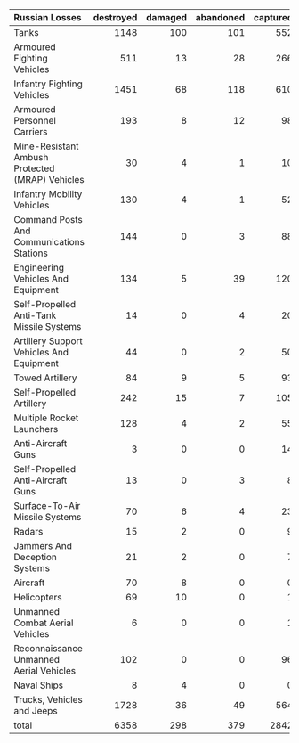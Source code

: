 | Russian Losses                                   |   destroyed |   damaged |   abandoned |   captured |   total |
|:-------------------------------------------------|------------:|----------:|------------:|-----------:|--------:|
| Tanks                                            |        1148 |       100 |         101 |        552 |    1901 |
| Armoured Fighting Vehicles                       |         511 |        13 |          28 |        266 |     818 |
| Infantry Fighting Vehicles                       |        1451 |        68 |         118 |        610 |    2247 |
| Armoured Personnel Carriers                      |         193 |         8 |          12 |         98 |     311 |
| Mine-Resistant Ambush Protected  (MRAP) Vehicles |          30 |         4 |           1 |         10 |      45 |
| Infantry Mobility Vehicles                       |         130 |         4 |           1 |         52 |     187 |
| Command Posts And Communications Stations        |         144 |         0 |           3 |         88 |     235 |
| Engineering Vehicles And Equipment               |         134 |         5 |          39 |        120 |     298 |
| Self-Propelled Anti-Tank Missile Systems         |          14 |         0 |           4 |         20 |      38 |
| Artillery Support Vehicles And Equipment         |          44 |         0 |           2 |         50 |      96 |
| Towed Artillery                                  |          84 |         9 |           5 |         93 |     191 |
| Self-Propelled Artillery                         |         242 |        15 |           7 |        105 |     369 |
| Multiple Rocket Launchers                        |         128 |         4 |           2 |         55 |     189 |
| Anti-Aircraft Guns                               |           3 |         0 |           0 |         14 |      17 |
| Self-Propelled Anti-Aircraft Guns                |          13 |         0 |           3 |          8 |      24 |
| Surface-To-Air Missile Systems                   |          70 |         6 |           4 |         23 |     103 |
| Radars                                           |          15 |         2 |           0 |          9 |      26 |
| Jammers And Deception Systems                    |          21 |         2 |           0 |          7 |      30 |
| Aircraft                                         |          70 |         8 |           0 |          0 |      78 |
| Helicopters                                      |          69 |        10 |           0 |          1 |      80 |
| Unmanned Combat Aerial Vehicles                  |           6 |         0 |           0 |          1 |       7 |
| Reconnaissance Unmanned Aerial Vehicles          |         102 |         0 |           0 |         96 |     198 |
| Naval Ships                                      |           8 |         4 |           0 |          0 |      12 |
| Trucks, Vehicles and Jeeps                       |        1728 |        36 |          49 |        564 |    2377 |
| total                                            |        6358 |       298 |         379 |       2842 |    9877 |